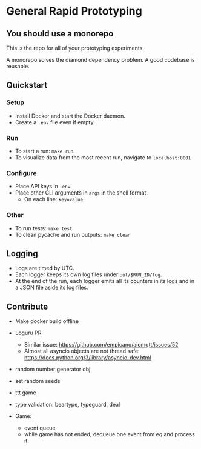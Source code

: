 # **G**eneral Ra**p**id Proto**t**yping

## You should use a monorepo

This is the repo for all of your prototyping experiments.

A monorepo solves the diamond dependency problem. A good codebase is reusable.

## Quickstart

### Setup

- Install Docker and start the Docker daemon.
- Create a `.env` file even if empty.

### Run

- To start a run: `make run`.
- To visualize data from the most recent run, navigate to `localhost:8001`

### Configure

- Place API keys in `.env`.
- Place other CLI arguments in `args` in the shell format.
  - On each line: `key=value`

### Other

- To run tests: `make test`
- To clean pycache and run outputs: `make clean`

## Logging

- Logs are timed by UTC.
- Each logger keeps its own log files under `out/$RUN_ID/log`.
- At the end of the run, each logger emits all its counters in its logs and in a
  JSON file aside its log files.

## Contribute

- Make docker build offline

- Loguru PR
  - Similar issue: <https://github.com/empicano/aiomqtt/issues/52>
  - Almost all asyncio objects are not thread safe:
    <https://docs.python.org/3/library/asyncio-dev.html>

- random number generator obj
- set random seeds
- ttt game

- type validation: beartype, typeguard, deal

- Game:
  - event queue
  - while game has not ended, dequeue one event from eq and process it

